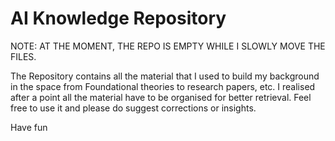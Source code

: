 # AI Knowledge Repository


NOTE: AT THE MOMENT, THE REPO IS EMPTY WHILE I SLOWLY MOVE THE FILES.

The Repository contains all the material that I used to build my background in the space from Foundational theories to research papers, etc. I realised after a point all the material have to be organised for better retrieval. Feel free to use it and please do suggest corrections or insights.

Have fun



